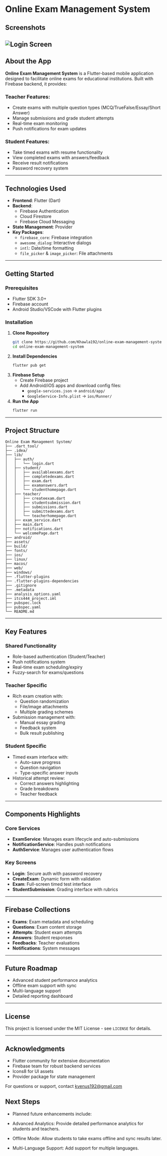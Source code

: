 # Online Exam Management System  

## Screenshots  
![Login Screen](assets/Logo.png)
---

## About the App  
**Online Exam Management System** is a Flutter-based mobile application designed to facilitate online exams for educational institutions. Built with Firebase backend, it provides:  

### Teacher Features:  
- Create exams with multiple question types (MCQ/TrueFalse/Essay/Short Answer)  
- Manage submissions and grade student attempts  
- Real-time exam monitoring  
- Push notifications for exam updates  

### Student Features:  
- Take timed exams with resume functionality  
- View completed exams with answers/feedback  
- Receive result notifications  
- Password recovery system  

---

## Technologies Used  
- **Frontend**: Flutter (Dart)  
- **Backend**:  
  - Firebase Authentication  
  - Cloud Firestore  
  - Firebase Cloud Messaging  
- **State Management**: Provider  
- **Key Packages**:  
  - `firebase_core`: Firebase integration  
  - `awesome_dialog`: Interactive dialogs  
  - `intl`: Date/time formatting  
  - `file_picker` & `image_picker`: File attachments  

---

## Getting Started  

### Prerequisites  
- Flutter SDK 3.0+  
- Firebase account  
- Android Studio/VSCode with Flutter plugins  

### Installation  
1. **Clone Repository**  
   ```bash
   git clone https://github.com/Khawla192/online-exam-management-system.git
   cd online-exam-management-system
   ```
2. **Install Dependencies**  
   ```bash
   flutter pub get
   ```
3. **Firebase Setup**  
   - Create Firebase project  
   - Add Android/iOS apps and download config files:  
     - `google-services.json` → `android/app/`  
     - `GoogleService-Info.plist` → `ios/Runner/`  
4. **Run the App**  
   ```bash
   flutter run
   ```

---

## Project Structure  
```
Online Exam Management System/
├── .dart_tool/
├── .idea/
├── lib/
│   ├── auth/
│   │   └── login.dart
│   ├── student/
│   │   ├── availableexams.dart
│   │   ├── completedexams.dart
│   │   ├── exam.dart
│   │   ├── examanswers.dart
│   │   └── studenthomepage.dart
│   ├── teacher/
│   │   ├── createexam.dart
│   │   ├── studentsubmission.dart
│   │   ├── submissions.dart
│   │   ├── submittedexams.dart
│   │   └── teacherhomepage.dart
│   ├── exam_service.dart
│   ├── main.dart
│   ├── notifications.dart
│   └── welcomePage.dart
├── android/
├── assets/
├── build/
├── fonts/
├── ios/
├── linux/
├── macos/
├── web/
├── windows/
├── .flutter-plugins
├── .flutter-plugins-dependencies
├── .gitignore
├── .metadata
├── analysis_options.yaml
├── itcs444_project.iml
├── pubspec.lock
├── pubspec.yaml
└── README.md            
```

---

## Key Features  

### Shared Functionality  
- Role-based authentication (Student/Teacher)  
- Push notifications system  
- Real-time exam scheduling/expiry  
- Fuzzy-search for exams/questions  

### Teacher Specific  
- Rich exam creation with:  
  - Question randomization  
  - File/image attachments  
  - Multiple grading schemes  
- Submission management with:  
  - Manual essay grading  
  - Feedback system  
  - Bulk result publishing  

### Student Specific  
- Timed exam interface with:  
  - Auto-save progress  
  - Question navigation  
  - Type-specific answer inputs  
- Historical attempt review:  
  - Correct answers highlighting  
  - Grade breakdowns  
  - Teacher feedback  

---

## Components Highlights  

### Core Services  
- **ExamService**: Manages exam lifecycle and auto-submissions  
- **NotificationService**: Handles push notifications  
- **AuthService**: Manages user authentication flows  

### Key Screens  
- **Login**: Secure auth with password recovery  
- **CreateExam**: Dynamic form with validation  
- **Exam**: Full-screen timed test interface  
- **StudentSubmission**: Grading interface with rubrics  

---

## Firebase Collections  
- **Exams**: Exam metadata and scheduling  
- **Questions**: Exam content storage  
- **Attempts**: Student exam attempts  
- **Answers**: Student responses  
- **Feedbacks**: Teacher evaluations  
- **Notifications**: System messages  

---

## Future Roadmap  
- Advanced student performance analytics  
- Offline exam support with sync  
- Multi-language support  
- Detailed reporting dashboard  

---

## License  
This project is licensed under the MIT License - see `LICENSE` for details.  

---

## Acknowledgments  
- Flutter community for extensive documentation  
- Firebase team for robust backend services  
- Icons8 for UI assets  
- Provider package for state management  

For questions or support, contact [kvenus192@gmail.com](mailto:kvenus192@gmail.com)

## Next Steps
- Planned future enhancements include:

- Advanced Analytics: Provide detailed performance analytics for students and teachers.

- Offline Mode: Allow students to take exams offline and sync results later.

- Multi-Language Support: Add support for multiple languages.
